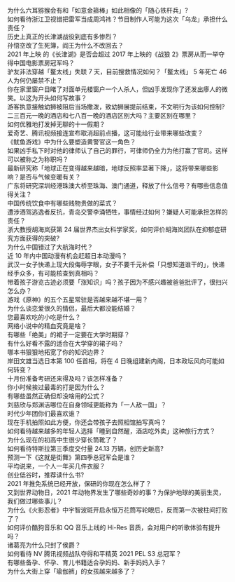 为什么六耳猕猴会有和「如意金箍棒」如此相像的「随心铁杆兵」?  
如何看待浙江卫视错把雷军当成周鸿祎？节目制作人可能为这次「乌龙」承担什么责任？  
历史上真正的长津湖战役到底有多惨烈？  
孙悟空改了生死簿，阎王为什么不改回去？  
2021 年上映 的《长津湖》是否会超过 2017 年上映的《战狼 2》票房从而一举夺得中国电影票房冠军吗？  
驴友非法穿越「鳌太线」失联 7 天，目前搜救情况如何？「鳌太线」 5 年死亡 46 人为何仍屡禁不止？  
你在家里窗户目睹了对面单元楼窗户一个人杀人，但凶手发现你了还发出瘆人的微笑。以这为开头如何写故事？  
游客执意接触幼狮被阻后当场撒泼，致幼狮展提前结束，不文明行为该如何控制?  
二三百元一晚的酒店和七八百一晚的酒店区别大吗？主要区别在哪里？  
如何优雅地打发掉无聊的十一假期？  
爱奇艺、腾讯视频接连宣布取消超前点播，这可能给行业带来哪些改变？  
《鱿鱼游戏》中为什么要塑造黄警官这一角色？  
如果凶手私下时对他的律师认了自己的罪行，可律师仍全力为他打赢了官司。这样可以被称之为称职吗？  
最新研究称「地球正在变得越来越暗，地球反照率显著下降」，这将带来哪些影响？是否与气候变暖有关？  
广东将研究深圳经港珠澳大桥至珠海、澳门通道，释放了什么信号？有哪些信息值得关注？  
中国传统饮食中有哪些贱物贵做的菜式？  
遭涉酒驾逃逸者反抗，青岛交警李涌牺牲，事情经过如何？嫌疑人可能承担怎样的责任？  
浙大教授胡海岚获第 24 届世界杰出女科学家奖，如何评价胡海岚团队在抑郁症研究方面获得的突破?  
为什么中国错过了大航海时代？  
近 10 年内中国动漫有机会赶超日本动漫吗？  
武汉一女子快递上现大段侮辱字眼，女子不要千元补偿「只想知道谁干的」，快递经手众多，有可能核查到真相吗？  
带着孩子游览古迹必须要「涨知识」吗？孩子因为不感兴趣被爸爸批评了，很扫兴怎么办？  
游戏《原神》的五个五星常驻是否越来越不堪一用？  
为什么谈恋爱很久的情侣，最后大都没能结婚？  
您最喜欢吃的小吃是什么？  
网络小说中的精血究竟是啥？  
有哪些「绝美」的裙子一定要在大学时期穿？  
有什么好看不露的适合在大学穿的裙子吗？  
哪本书狠狠地拓宽了你的知识边界？  
岸田文雄当选日本第 100 任首相，将在 4 日晚组建新内阁，日本政坛风向可能如何转变？  
十月份准备考研还来得及吗？该怎样准备？  
你小时候挨过最毒的打是因为什么？  
有哪些虽然正确但却没啥用的公式？  
刘慈欣与郑渊洁哪位在自身领域更能称为「一人敌一国」？  
时代少年团你们最喜欢谁？  
现在手机拍照如此方便，你还会带孩子去照相馆拍写真吗？  
如何看待越来越多的年轻人选择「睡到自然醒，酒店吃外卖」这种旅行方式？  
为什么现在的初高中生很少穿长筒靴了？  
如何看待特斯拉第三季度交付量 24.13 万辆，创历史新高?  
预测一下《这就是街舞》第四季总冠军会是谁？  
平均说来，一个人一年买几件衣服？  
创业低谷时，推荐读什么书?  
2021 年推免系统已经开放，保研的你现在怎么样了？  
又到世界动物日，2021 年动物界发生了哪些奇妙的事？为保护地球的美丽生灵，我们做过哪些事儿？  
为什么《火影忍者》中宇智波斑开启永恒万花筒写轮眼后，反而第一次被柱间打败了？  
如何评价酷狗音乐和 QQ 音乐上线的 Hi-Res 音质，会对用户的听歌体验有提升吗？  
诸葛亮为什么只封了侯爵？  
如何看待 NV 腾讯视频战队夺得和平精英 2021 PEL S3 总冠军？  
有哪些备孕、怀孕、育儿书籍适合孕妈妈、新手妈妈入手？  
为什么大街上穿「瑜伽裤」的女孩越来越多了？  
